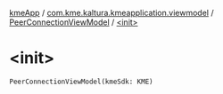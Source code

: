 [kmeApp](../../index.md) / [com.kme.kaltura.kmeapplication.viewmodel](../index.md) / [PeerConnectionViewModel](index.md) / [&lt;init&gt;](./-init-.md)

# &lt;init&gt;

`PeerConnectionViewModel(kmeSdk: KME)`